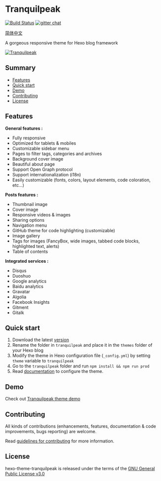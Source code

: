 # Tranquilpeak

[![Build Status](https://github.com/LouisBarranqueiro/hexo-theme-tranquilpeak/workflows/Node%20CI/badge.svg?branch=master)](https://github.com/LouisBarranqueiro/hexo-theme-tranquilpeak/actions)
[![gitter chat](https://img.shields.io/gitter/room/LouisBarranqueiro/hexo-theme-tranquilpeak.svg?style=flat-square)](https://gitter.im/LouisBarranqueiro/hexo-theme-tranquilpeak)

<a title="Chinese" href="README_cn.md">简体中文</a>

A gorgeous responsive theme for Hexo blog framework

[![Tranquilpeak](http://d1u9biwaxjngwg.cloudfront.net/showcases/showcase-v2.jpg)](http://louisbarranqueiro.github.io/hexo-theme-tranquilpeak)

## Summary

- [Features](#features)
- [Quick start](#quick-start)
- [Demo](#demo)
- [Contributing](#contributing)
- [License](#license)


## Features

**General features :**

- Fully responsive
- Optimized for tablets & mobiles
- Customizable sidebar menu
- Pages to filter tags, categories and archives
- Background cover image
- Beautiful about page
- Support Open Graph protocol
- Support internationalization (i18n)
- Easily customizable (fonts, colors, layout elements, code coloration, etc...)

**Posts features :**

- Thumbnail image
- Cover image
- Responsive videos & images
- Sharing options
- Navigation menu
- GitHub theme for code highlighting (customizable)
- Image gallery
- Tags for images (FancyBox, wide images, tabbed code blocks, highlighted text, alerts)
- Table of contents

**Integrated services :**

- Disqus
- Duoshuo
- Google analytics
- Baidu analytics
- Gravatar
- Algolia
- Facebook Insights
- Gitment
- Gitalk

## Quick start

1. Download the latest [version](https://github.com/LouisBarranqueiro/hexo-theme-tranquilpeak/archive/master.zip)
2. Rename the folder in `tranquilpeak` and place it in the `themes` folder of your Hexo blog
3. Modify the theme in Hexo configuration file (`_config.yml`) by setting `theme` variable to `tranquilpeak`
4. Go to the `tranquilpeak` folder and run `npm install && npm run prod`
5. Read [documentation](https://github.com/LouisBarranqueiro/hexo-theme-tranquilpeak/blob/master/DOCUMENTATION.md) to configure the theme.

## Demo

Check out [Tranquilpeak theme demo](https://louisbarranqueiro.github.io/hexo-theme-tranquilpeak)

## Contributing

All kinds of contributions (enhancements, features, documentation & code improvements, bugs reporting) are welcome.

Read [guidelines for contributing](https://github.com/LouisBarranqueiro/hexo-theme-tranquilpeak/blob/master/.github/CONTRIBUTING.md) for more information.

## License

hexo-theme-tranquilpeak is released under the terms of the [GNU General Public License v3.0](https://github.com/LouisBarranqueiro/hexo-theme-tranquilpeak/blob/master/LICENSE)
